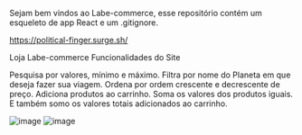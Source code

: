Sejam bem vindos ao Labe-commerce, esse repositório contém um esqueleto de app React e um .gitignore.

https://political-finger.surge.sh/

Loja Labe-commerce
Funcionalidades do Site

Pesquisa por valores, mínimo e máximo.
Filtra por nome do Planeta em que deseja fazer sua viagem.
Ordena por ordem crescente e decrescente de preço.
Adiciona produtos ao carrinho.
Soma os valores dos produtos iguais.
E também somo os valores totais adicionados ao carrinho.


![image](https://user-images.githubusercontent.com/93264333/150619411-45d1e2e6-6385-4bdc-9747-7da07c143db4.png)
![image](https://user-images.githubusercontent.com/93264333/150619427-be6707e9-4074-42a4-8a79-94da673184f0.png)

